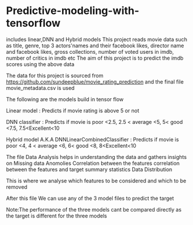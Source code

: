 # Predictive-modeling-with-tensorflow
includes linear,DNN and Hybrid models
This project reads movie data such as title, genre, top 3 actors'names and their facebook likes, director name and facebook likes, gross collections, number of voted users in imdb, number of critics in imdb etc
The aim of this project is to predict the imdb scores using the above data

The data for this project is sourced from https://github.com/sundeepblue/movie_rating_prediction and the final file movie_metadata.csv is used 

The following are the models build in tensor flow

Linear model : Predicts if movie rating is above 5 or not 

DNN classifier : Predicts if movie is poor <2.5, 2.5 < average <5, 5< good <7.5, 7.5<Excellent<10

Hybrid model A.K.A DNNLinearCombinedClassifier : Predicts if movie is poor <4, 4 < average <6, 6< good <8, 8<Excellent<10


The file Data Analysis helps in understanding the data and gathers insights on
Missing data
Anomolies
Correlation between the features 
correlation between the features and target
summary statistics
Data Distribution

This is where we analyse which features to be considered and which to be removed

After this file 
We can use any of the 3 model files to predict the target

Note:The performance of the three models cant be compared directly as the target is different for the three models

